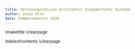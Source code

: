 ```yaml
---
title: Vorlesungsnotizen Architektur Eingebetteter Systeme
author: Jonas Otto
date: Sommersemester 2020
---
```


\maketitle
\clearpage

\tableofcontents
\clearpage
